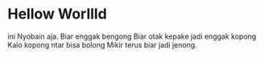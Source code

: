 # Hellow Worllld

ini Nyobain aja. Biar enggak bengong 
Biar otak kepake jadi enggak kopong 
Kalo kopong ntar bisa bolong
Mikir terus biar jadi jenong.
